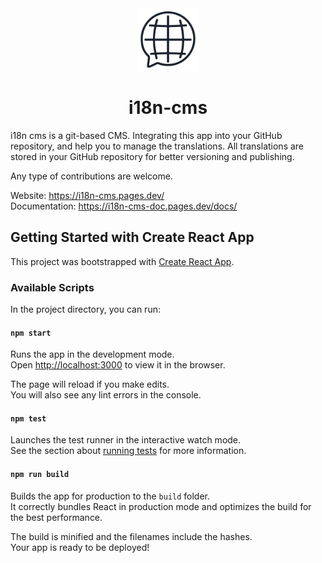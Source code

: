 
<div align="center">
  <picture>
    <source media="(prefers-color-scheme: dark)" srcset="public/logo-dark.svg">
    <img alt="logo" src="public/logo-light.svg" width="100" height="100">
  </picture>
  <h1>i18n-cms</h1>
</div>

i18n cms is a git-based CMS.
Integrating this app into your GitHub repository, and help you to manage the translations.
All translations are stored in your GitHub repository for better versioning and publishing.

Any type of contributions are welcome.

Website: https://i18n-cms.pages.dev/ <br/>
Documentation: https://i18n-cms-doc.pages.dev/docs/


## Getting Started with Create React App

This project was bootstrapped with [Create React App](https://github.com/facebook/create-react-app).

### Available Scripts

In the project directory, you can run:

#### `npm start`

Runs the app in the development mode.\
Open [http://localhost:3000](http://localhost:3000) to view it in the browser.

The page will reload if you make edits.\
You will also see any lint errors in the console.

#### `npm test`

Launches the test runner in the interactive watch mode.\
See the section about [running tests](https://facebook.github.io/create-react-app/docs/running-tests) for more information.

#### `npm run build`

Builds the app for production to the `build` folder.\
It correctly bundles React in production mode and optimizes the build for the best performance.

The build is minified and the filenames include the hashes.\
Your app is ready to be deployed!
